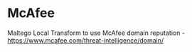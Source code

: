 # McAfee
Maltego Local Transform to use McAfee domain reputation - https://www.mcafee.com/threat-intelligence/domain/
